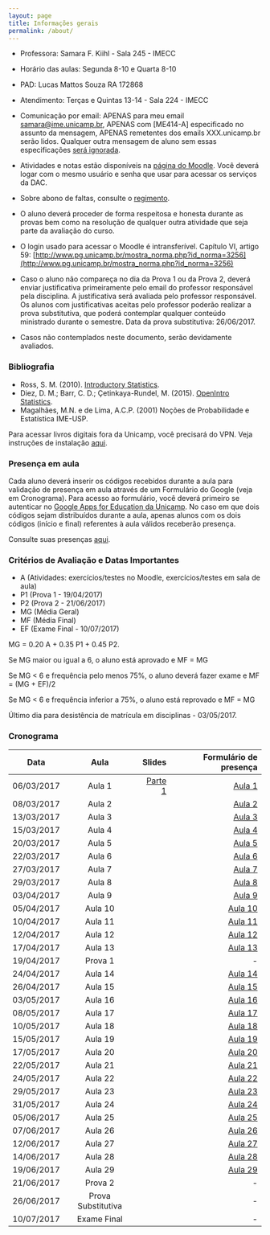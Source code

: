 ```yaml
---
layout: page
title: Informações gerais
permalink: /about/
---
```


* Professora: Samara F. Kiihl - Sala 245 - IMECC
* Horário das aulas: Segunda 8-10 e Quarta 8-10
* PAD: Lucas Mattos Souza RA 172868
* Atendimento: Terças e Quintas 13-14 - Sala 224 - IMECC
* Comunicação por email: APENAS para meu email samara@ime.unicamp.br, APENAS com [ME414-A] especificado no assunto da mensagem, APENAS remetentes dos emails XXX.unicamp.br serão lidos. Qualquer outra mensagem de aluno sem essas especificações [será ignorada](images/hqdefault.jpg).

* Atividades e notas estão disponíveis na [página do Moodle](http://www.ggte.unicamp.br/eam/course/view.php?id=3618). Você deverá logar com o mesmo usuário e senha que usar para acessar os serviços da DAC. 
* Sobre abono de faltas, consulte o [regimento](http://www.dac.unicamp.br/portal/grad/regimento/capitulo_v/secao_x/).
* O aluno deverá proceder de forma respeitosa e honesta durante as provas bem como na resolução de qualquer outra atividade que seja parte da avaliação do curso.
* O login usado para acessar o Moodle é intransferível. Capítulo VI, artigo 59: [http://www.pg.unicamp.br/mostra_norma.php?id_norma=3256](http://www.pg.unicamp.br/mostra_norma.php?id_norma=3256)
* Caso o aluno não compareça no dia da Prova 1 ou da Prova 2, deverá enviar justificativa primeiramente pelo email do professor responsável pela disciplina. A justificativa será avaliada pelo professor responsável. Os alunos com justificativas aceitas pelo professor poderão realizar a prova substitutiva, que poderá contemplar qualquer conteúdo ministrado durante o semestre. Data da prova substitutiva: 26/06/2017.
* Casos não contemplados neste documento, serão devidamente avaliados. 

### Bibliografia
* Ross, S. M. (2010). [Introductory Statistics](http://www.sciencedirect.com/science/book/9780123743886).
* Diez, D. M.; Barr, C. D.; Çetinkaya-Rundel, M. (2015). [OpenIntro Statistics](https://drive.google.com/file/d/0B-DHaDEbiOGkY1FCdEJFNGV1Ym8/view).
* Magalhães, M.N. e de Lima, A.C.P. (2001) Noções de Probabilidade e Estatística IME-USP.

Para acessar livros digitais fora da Unicamp, você precisará do VPN. Veja instruções de instalação [aqui](http://www.ccuec.unicamp.br/ccuec/acesso_remoto_vpn).

### Presença em aula

Cada aluno deverá inserir os códigos recebidos durante a aula para validação de presença em aula através de um Formulário do Google (veja em Cronograma). Para acesso ao formulário, você deverá primeiro se autenticar no [Google Apps for Education da Unicamp](https://sites.google.com/site/unicampgonnagafe/). No caso em que dois códigos sejam distribuídos durante a aula, apenas alunos com os dois códigos (início e final) referentes à aula válidos receberão presença.

Consulte suas presenças [aqui](ListaDePresenca.html).

### Critérios de Avaliação e Datas Importantes

* A (Atividades: exercícios/testes no Moodle, exercícios/testes em sala de aula)
* P1 (Prova 1 - 19/04/2017)
* P2 (Prova 2 - 21/06/2017)
* MG (Média Geral)
* MF (Média Final)
* EF (Exame Final - 10/07/2017)

MG = 0.20 A + 0.35 P1 + 0.45 P2.

Se MG maior ou igual a 6, o aluno está aprovado e MF = MG

Se MG < 6 e frequência pelo menos 75%, o aluno deverá fazer exame e MF = (MG + EF)/2

Se MG < 6 e frequência inferior a 75%, o aluno está reprovado e MF = MG

Último dia para desistência de matrícula em disciplinas - 03/05/2017.

### Cronograma

| Data          | Aula          | Slides  | Formulário de presença |
| ------------- |:-------------:| -------:| -------:|
| 06/03/2017    | Aula 1        |  [Parte 1](http://me414-unicamp.github.io/aulas/slides/parte01/parte01.html)| [Aula 1](https://goo.gl/forms/lROolBcvXCPjMVEo1)
| 08/03/2017    | Aula 2      |    | [Aula 2](https://goo.gl/forms/zGBbDpRuAR3plFKY2)
| 13/03/2017    | Aula 3      |    | [Aula 3](https://goo.gl/forms/B2F1N1YSTTcpKah83)
| 15/03/2017    | Aula 4      |    | [Aula 4](https://goo.gl/forms/6OrbDJ0nuOmm8Ck62)
| 20/03/2017    | Aula 5      |    | [Aula 5](https://goo.gl/forms/Pa64rphqqHvEuXXu1)
| 22/03/2017    | Aula 6      |    | [Aula 6](https://goo.gl/forms/OrSOUGmoRdRmD3Hy1)
| 27/03/2017    | Aula 7      |    | [Aula 7](https://goo.gl/forms/uJzvFudJpbiO2eT32)
| 29/03/2017    | Aula 8      |    | [Aula 8](https://goo.gl/forms/tM8MyIYHNlTRw6a22)
| 03/04/2017    | Aula 9      |    | [Aula 9](https://goo.gl/forms/45thqNi58zm7c7ov2)
| 05/04/2017    | Aula 10      |    | [Aula 10](https://goo.gl/forms/HwN3RSvKdLnI4hxQ2)
| 10/04/2017    | Aula 11      |    | [Aula 11](https://goo.gl/forms/9zH12vvQPdfc2ovA2)
| 12/04/2017    | Aula 12      |    | [Aula 12](https://goo.gl/forms/MsmJ11N3uZpz7Vzi1)
| 17/04/2017    | Aula 13      |    | [Aula 13](https://goo.gl/forms/Y9JsXG0bedA50cyH3)
| 19/04/2017    | Prova 1      |    | -
| 24/04/2017    | Aula 14      |    | [Aula 14](https://goo.gl/forms/XqtmyyILbnnhBgZR2)
| 26/04/2017    | Aula 15      |    | [Aula 15](https://goo.gl/forms/syTZHGfNE5y0OY6N2)
| 03/05/2017    | Aula 16      |    | [Aula 16](https://goo.gl/forms/QniFL5ZZbQMD6MA93)
| 08/05/2017    | Aula 17      |    | [Aula 17](https://goo.gl/forms/fKvNBtDbHJ8xKh6Q2)
| 10/05/2017    | Aula 18      |    | [Aula 18](https://goo.gl/forms/HpdZUgrTzGFw8cLp2)
| 15/05/2017    | Aula 19      |    | [Aula 19](https://goo.gl/forms/zoe8ufhVxwVcGoa83)
| 17/05/2017    | Aula 20      |    | [Aula 20](https://goo.gl/forms/6CtadAloYmI53o6k1)
| 22/05/2017    | Aula 21      |    | [Aula 21](https://goo.gl/forms/fmUj2aFPo2Nqh66u2)
| 24/05/2017    | Aula 22      |    | [Aula 22](https://goo.gl/forms/wqkFhjeJ0RMnUpsc2)
| 29/05/2017    | Aula 23      |    | [Aula 23](https://goo.gl/forms/3gyTwpPqiE6gqrXG2)
| 31/05/2017    | Aula 24      |    | [Aula 24](https://goo.gl/forms/oZijpEIBsMZVNTpm2)
| 05/06/2017    | Aula 25      |    | [Aula 25](https://goo.gl/forms/qDtPtzBoGAwTkhRk1)
| 07/06/2017    | Aula 26      |    | [Aula 26](https://goo.gl/forms/rV4IqRssGHgnc08k1)
| 12/06/2017    | Aula 27      |    | [Aula 27](https://goo.gl/forms/00t6gMEg98hOfjIq1)
| 14/06/2017    | Aula 28      |    | [Aula 28](https://goo.gl/forms/8b4gB8XEv1z2yQnd2)
| 19/06/2017    | Aula 29      |    | [Aula 29](https://goo.gl/forms/a6nEFeOUVHJanWaJ3)
| 21/06/2017    | Prova 2      |    | -
| 26/06/2017    | Prova Substitutiva      |   | -
| 10/07/2017    | Exame Final   |   |  -

